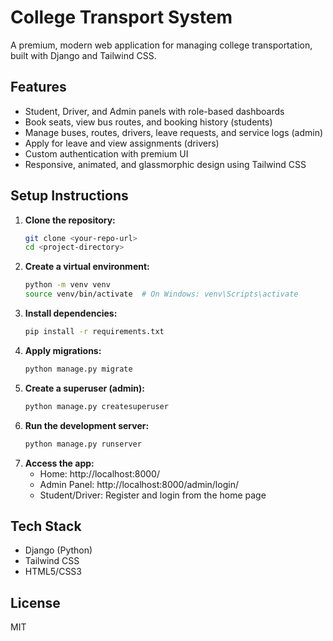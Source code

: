 # College Transport System

A premium, modern web application for managing college transportation, built with Django and Tailwind CSS.

## Features
- Student, Driver, and Admin panels with role-based dashboards
- Book seats, view bus routes, and booking history (students)
- Manage buses, routes, drivers, leave requests, and service logs (admin)
- Apply for leave and view assignments (drivers)
- Custom authentication with premium UI
- Responsive, animated, and glassmorphic design using Tailwind CSS

## Setup Instructions
1. **Clone the repository:**
   ```bash
   git clone <your-repo-url>
   cd <project-directory>
   ```
2. **Create a virtual environment:**
   ```bash
   python -m venv venv
   source venv/bin/activate  # On Windows: venv\Scripts\activate
   ```
3. **Install dependencies:**
   ```bash
   pip install -r requirements.txt
   ```
4. **Apply migrations:**
   ```bash
   python manage.py migrate
   ```
5. **Create a superuser (admin):**
   ```bash
   python manage.py createsuperuser
   ```
6. **Run the development server:**
   ```bash
   python manage.py runserver
   ```
7. **Access the app:**
   - Home: http://localhost:8000/
   - Admin Panel: http://localhost:8000/admin/login/
   - Student/Driver: Register and login from the home page

## Tech Stack
- Django (Python)
- Tailwind CSS
- HTML5/CSS3

## License
MIT 